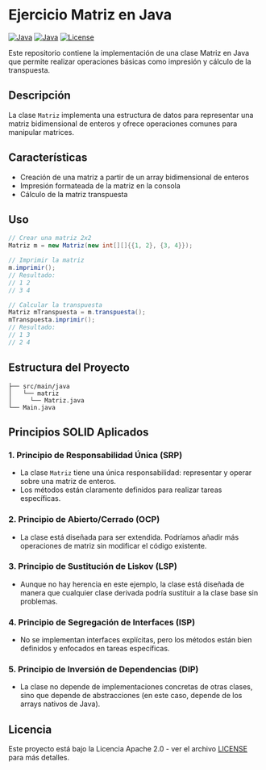 # Ejercicio Matriz en Java

[![Java](https://img.shields.io/badge/Github-Repo-purple.svg)](https://github.com/yourusername/matriz-java)
[![Java](https://img.shields.io/badge/Java-11%2B-blue.svg)](https://www.oracle.com/java/)
[![License](https://img.shields.io/badge/Apache-2.0-red.svg)](LICENSE)

Este repositorio contiene la implementación de una clase Matriz en Java que permite realizar operaciones básicas como impresión y cálculo de la transpuesta.

## Descripción

La clase `Matriz` implementa una estructura de datos para representar una matriz bidimensional de enteros y ofrece operaciones comunes para manipular matrices.

## Características

- Creación de una matriz a partir de un array bidimensional de enteros
- Impresión formateada de la matriz en la consola
- Cálculo de la matriz transpuesta

## Uso

```java
// Crear una matriz 2x2
Matriz m = new Matriz(new int[][]{{1, 2}, {3, 4}});

// Imprimir la matriz
m.imprimir();
// Resultado:
// 1 2
// 3 4

// Calcular la transpuesta
Matriz mTranspuesta = m.transpuesta();
mTranspuesta.imprimir();
// Resultado:
// 1 3
// 2 4
```

## Estructura del Proyecto

```
├── src/main/java
│   └── matriz
│     └── Matriz.java 
└── Main.java 
```

## Principios SOLID Aplicados

### 1. Principio de Responsabilidad Única (SRP)
- La clase `Matriz` tiene una única responsabilidad: representar y operar sobre una matriz de enteros.
- Los métodos están claramente definidos para realizar tareas específicas.

### 2. Principio de Abierto/Cerrado (OCP)
- La clase está diseñada para ser extendida. Podríamos añadir más operaciones de matriz sin modificar el código existente.

### 3. Principio de Sustitución de Liskov (LSP)
- Aunque no hay herencia en este ejemplo, la clase está diseñada de manera que cualquier clase derivada podría sustituir a la clase base sin problemas.

### 4. Principio de Segregación de Interfaces (ISP)
- No se implementan interfaces explícitas, pero los métodos están bien definidos y enfocados en tareas específicas.

### 5. Principio de Inversión de Dependencias (DIP)
- La clase no depende de implementaciones concretas de otras clases, sino que depende de abstracciones (en este caso, depende de los arrays nativos de Java).

## Licencia

Este proyecto está bajo la Licencia Apache 2.0 - ver el archivo [LICENSE](LICENSE) para más detalles.

